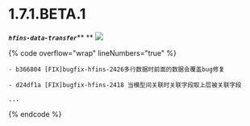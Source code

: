 # 1.7.1.BETA.1

_**`hfins-data-transfer`**_** ** ![](https://img.shields.io/badge/-1.7.1.BETA.1-brightgreen)

{% code overflow="wrap" lineNumbers="true" %}
```shell
- b366804 [FIX]bugfix-hfins-2426多行数据时前面的数据会覆盖bug修复

- d24df1a [FIX]bugfix-hfins-2418 当模型间关联时关联字段取上层被关联字段

...
```
{% endcode %}



